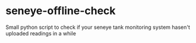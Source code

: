 # seneye-offline-check
Small python script to check if your seneye tank monitoring system hasen't uploaded readings in a while
